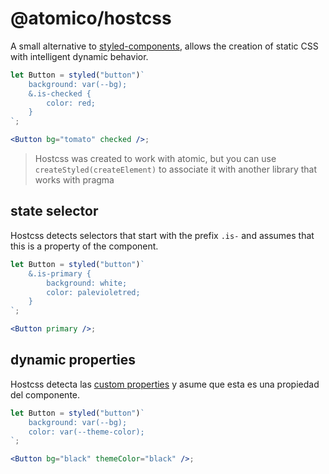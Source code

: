 # @atomico/hostcss

A small alternative to [styled-components](https://www.styled-components.com/), allows the creation of static CSS with intelligent dynamic behavior.

```jsx
let Button = styled("button")`
	background: var(--bg);
	&.is-checked {
		color: red;
	}
`;

<Button bg="tomato" checked />;
```

> Hostcss was created to work with atomic, but you can use `createStyled(createElement)` to associate it with another library that works with pragma

## state selector

Hostcss detects selectors that start with the prefix `.is-` and assumes that this is a property of the component.

```jsx
let Button = styled("button")`
	&.is-primary {
		background: white;
		color: palevioletred;
	}
`;

<Button primary />;
```

## dynamic properties

Hostcss detecta las [custom properties](https://developer.mozilla.org/en-US/docs/Web/CSS/--*) y asume que esta es una propiedad del componente.
```jsx
let Button = styled("button")`
	background: var(--bg);
	color: var(--theme-color);
`;

<Button bg="black" themeColor="black" />;
```